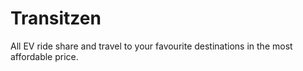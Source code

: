 # Transitzen
All EV ride share and travel to your favourite destinations in the most affordable price.
